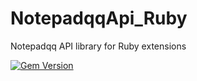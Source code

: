 # NotepadqqApi_Ruby
Notepadqq API library for Ruby extensions

[![Gem Version](https://badge.fury.io/rb/notepadqq_api.svg)](http://badge.fury.io/rb/notepadqq_api)

